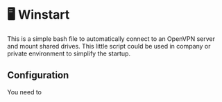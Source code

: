 #  :desktop_computer: Winstart 

This is a simple bash file to automatically connect to an OpenVPN server and mount shared drives. This little script could be used in company or private environment to simplify the startup.

## Configuration

You need to
